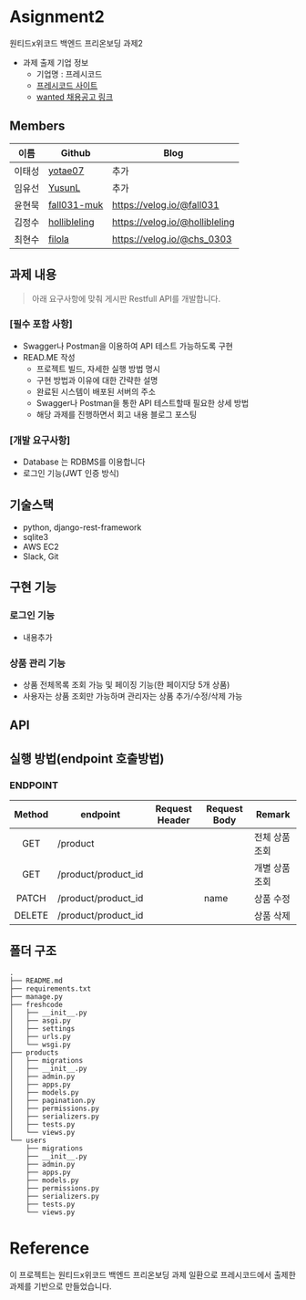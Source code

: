 # Asignment2
원티드x위코드 백엔드 프리온보딩 과제2
- 과제 출제 기업 정보
  - 기업명 : 프레시코드
  - [프레시코드 사이트](https://www.freshcode.me/)
  - [wanted 채용공고 링크](https://www.wanted.co.kr/wd/34118)

## Members
|이름   |Github                   |Blog|
|-------|-------------------------|--------------------|
|이태성 |[yotae07](https://github.com/yotae07)     | 추가   |
|임유선 |[YusunL](https://github.com/YusunL)   | 추가   |
|윤현묵 |[fall031-muk](https://github.com/fall031-muk) | https://velog.io/@fall031   |
|김정수 |[hollibleling](https://github.com/hollibleling) | https://velog.io/@hollibleling  |
|최현수 |[filola](https://github.com/filola) | https://velog.io/@chs_0303 |

## 과제 내용
> 아래 요구사항에 맞춰 게시판 Restfull API를 개발합니다.

### [필수 포함 사항]
- Swagger나 Postman을 이용하여 API 테스트 가능하도록 구현
- READ.ME 작성
    - 프로젝트 빌드, 자세한 실행 방법 명시
    - 구현 방법과 이유에 대한 간략한 설명
    - 완료된 시스템이 배포된 서버의 주소
    - Swagger나 Postman을 통한 API 테스트할때 필요한 상세 방법
    - 해당 과제를 진행하면서 회고 내용 블로그 포스팅

### [개발 요구사항]
- Database 는 RDBMS를 이용합니다
- 로그인 기능(JWT 인증 방식)

## 기술스택
- python, django-rest-framework
- sqlite3
- AWS EC2
- Slack, Git

## 구현 기능
### 로그인 기능
- 내용추가

### 상품 관리 기능
- 상품 전체목록 조회 가능 및 페이징 기능(한 페이지당 5개 상품)
- 사용자는 상품 조회만 가능하며 관리자는 상품 추가/수정/삭제 가능

## API

## 실행 방법(endpoint 호출방법)

### ENDPOINT

| Method | endpoint | Request Header | Request Body | Remark |
|:------:|-------------|-----|------|--------|
|GET|/product||    |전체 상품 조회|
|GET|/product/product_id||    |개별 상품 조회|
|PATCH|/product/product_id||name|상품 수정|
|DELETE|/product/product_id||| 상품 삭제 |



## 폴더 구조
```
.
├── README.md
├── requirements.txt
├── manage.py
├── freshcode
│   ├── __init__.py
│   ├── asgi.py
│   ├── settings
│   ├── urls.py
│   └── wsgi.py
├── products
│   ├── migrations
│   ├── __init__.py
│   ├── admin.py
│   ├── apps.py
│   ├── models.py
│   ├── pagination.py
│   ├── permissions.py
│   ├── serializers.py
│   ├── tests.py
│   └── views.py
└── users
    ├── migrations
    ├── __init__.py
    ├── admin.py
    ├── apps.py
    ├── models.py
    ├── permissions.py
    ├── serializers.py
    ├── tests.py
    └── views.py

```

# Reference
이 프로젝트는 원티드x위코드 백엔드 프리온보딩 과제 일환으로 프레시코드에서 출제한 과제를 기반으로 만들었습니다.
